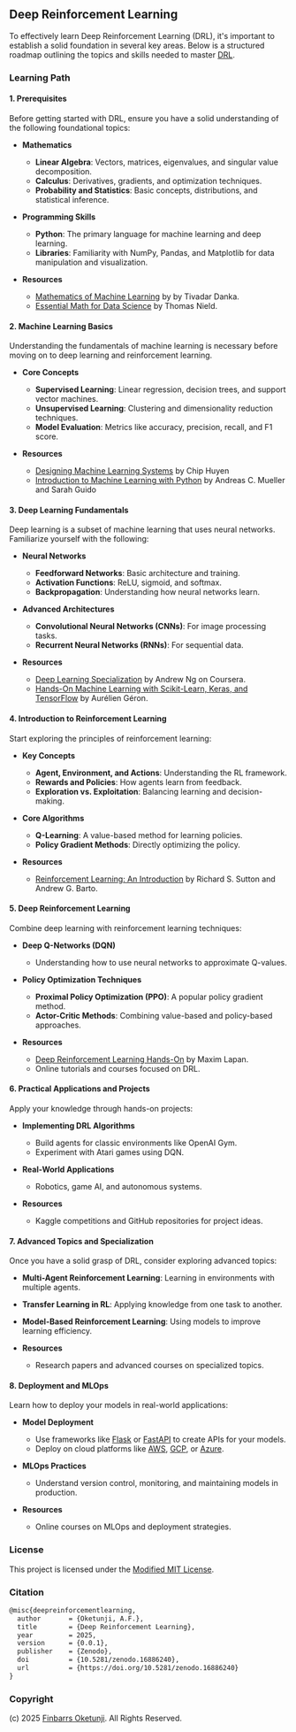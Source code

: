 ## Deep Reinforcement Learning

To effectively learn Deep Reinforcement Learning (DRL), it's important to establish a solid foundation in several key areas. Below is a structured roadmap outlining the topics and skills needed to master [DRL](https://en.wikipedia.org/wiki/Deep_reinforcement_learning).

### Learning Path

#### 1. Prerequisites

Before getting started with DRL, ensure you have a solid understanding of the following foundational topics:

- **Mathematics**
  - **Linear Algebra**: Vectors, matrices, eigenvalues, and singular value decomposition.
  - **Calculus**: Derivatives, gradients, and optimization techniques.
  - **Probability and Statistics**: Basic concepts, distributions, and statistical inference.

- **Programming Skills**
  - **Python**: The primary language for machine learning and deep learning.
  - **Libraries**: Familiarity with NumPy, Pandas, and Matplotlib for data manipulation and visualization.

- **Resources**
  - [Mathematics of Machine Learning](https://amzn.to/4oFmDcu) by by Tivadar Danka.
  - [Essential Math for Data Science](https://amzn.to/4lyEWNI) by Thomas Nield.

#### 2. Machine Learning Basics

Understanding the fundamentals of machine learning is necessary before moving on to deep learning and reinforcement learning.

- **Core Concepts**
  - **Supervised Learning**: Linear regression, decision trees, and support vector machines.
  - **Unsupervised Learning**: Clustering and dimensionality reduction techniques.
  - **Model Evaluation**: Metrics like accuracy, precision, recall, and F1 score.

- **Resources**
  - [Designing Machine Learning Systems](https://amzn.to/41VKiM2) by Chip Huyen
  - [Introduction to Machine Learning with Python](https://amzn.to/4fNYwUU) by Andreas C. Mueller and Sarah Guido

#### 3. Deep Learning Fundamentals

Deep learning is a subset of machine learning that uses neural networks. Familiarize yourself with the following:

- **Neural Networks**
  - **Feedforward Networks**: Basic architecture and training.
  - **Activation Functions**: ReLU, sigmoid, and softmax.
  - **Backpropagation**: Understanding how neural networks learn.

- **Advanced Architectures**
  - **Convolutional Neural Networks (CNNs)**: For image processing tasks.
  - **Recurrent Neural Networks (RNNs)**: For sequential data.

- **Resources**
  - [Deep Learning Specialization](https://www.coursera.org/specializations/deep-learning) by Andrew Ng on Coursera.
  - [Hands-On Machine Learning with Scikit-Learn, Keras, and TensorFlow](https://amzn.to/4mPf2GS) by Aurélien Géron.

#### 4. Introduction to Reinforcement Learning

Start exploring the principles of reinforcement learning:

- **Key Concepts**
  - **Agent, Environment, and Actions**: Understanding the RL framework.
  - **Rewards and Policies**: How agents learn from feedback.
  - **Exploration vs. Exploitation**: Balancing learning and decision-making.

- **Core Algorithms**
  - **Q-Learning**: A value-based method for learning policies.
  - **Policy Gradient Methods**: Directly optimizing the policy.

- **Resources**
  - [Reinforcement Learning: An Introduction](https://amzn.to/45GIiIQ) by Richard S. Sutton and Andrew G. Barto.

#### 5. Deep Reinforcement Learning

Combine deep learning with reinforcement learning techniques:

- **Deep Q-Networks (DQN)**
  - Understanding how to use neural networks to approximate Q-values.

- **Policy Optimization Techniques**
  - **Proximal Policy Optimization (PPO)**: A popular policy gradient method.
  - **Actor-Critic Methods**: Combining value-based and policy-based approaches.

- **Resources**
  - [Deep Reinforcement Learning Hands-On](https://amzn.to/3UvWOhi) by Maxim Lapan.
  - Online tutorials and courses focused on DRL.

#### 6. Practical Applications and Projects

Apply your knowledge through hands-on projects:

- **Implementing DRL Algorithms**
  - Build agents for classic environments like OpenAI Gym.
  - Experiment with Atari games using DQN.

- **Real-World Applications**
  - Robotics, game AI, and autonomous systems.

- **Resources**
  - Kaggle competitions and GitHub repositories for project ideas.

#### 7. Advanced Topics and Specialization

Once you have a solid grasp of DRL, consider exploring advanced topics:

- **Multi-Agent Reinforcement Learning**: Learning in environments with multiple agents.
- **Transfer Learning in RL**: Applying knowledge from one task to another.
- **Model-Based Reinforcement Learning**: Using models to improve learning efficiency.

- **Resources**
  - Research papers and advanced courses on specialized topics.

#### 8. Deployment and MLOps

Learn how to deploy your models in real-world applications:

- **Model Deployment**
  - Use frameworks like [Flask](https://flask.palletsprojects.com/en/stable/) or [FastAPI](https://fastapi.tiangolo.com/) to create APIs for your models.
  - Deploy on cloud platforms like [AWS](https://aws.amazon.com/), [GCP](https://cloud.google.com/?hl=en), or [Azure](https://azure.microsoft.com).

- **MLOps Practices**
  - Understand version control, monitoring, and maintaining models in production.

- **Resources**
  - Online courses on MLOps and deployment strategies.

### License

This project is licensed under the [Modified MIT License](./LICENSE).

### Citation

```tex
@misc{deepreinforcementlearning,
  author       = {Oketunji, A.F.},
  title        = {Deep Reinforcement Learning},
  year         = 2025,
  version      = {0.0.1},
  publisher    = {Zenodo},
  doi          = {10.5281/zenodo.16886240},
  url          = {https://doi.org/10.5281/zenodo.16886240}
}
```

### Copyright

(c) 2025 [Finbarrs Oketunji](https://finbarrs.eu). All Rights Reserved.
